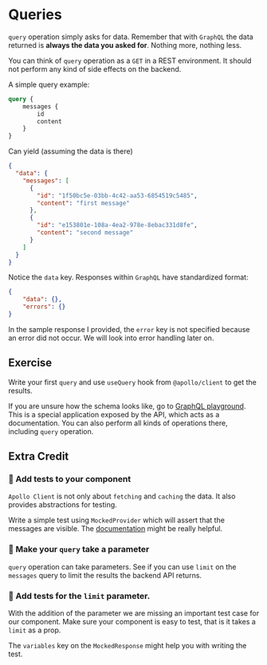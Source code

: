 # Queries

`query` operation simply asks for data. Remember that with `GraphQL` the data returned is **always the data you asked for**. Nothing more, nothing less. 

You can think of `query` operation as a `GET` in a REST environment.
It should not perform any kind of side effects on the backend.

A simple query example:
```graphql
query {
    messages {
        id
        content
    }   
}
```

Can yield (assuming the data is there)

```json
{
  "data": {
    "messages": [
      {
        "id": "1f50bc5e-03bb-4c42-aa53-6854519c5485",
        "content": "first message"
      },
      {
        "id": "e153801e-108a-4ea2-978e-8ebac331d8fe",
        "content": "second message"
      }
    ]
  }
}
```

Notice the `data` key. Responses within `GraphQL` have standardized format:

```json
{
    "data": {},
    "errors": {}
}
```

In the sample response I provided, the `error` key is not specified because an error did not occur.
We will look into error handling later on.

## Exercise

Write your first `query` and use `useQuery` hook from `@apollo/client` to get the results.

If you are unsure how the schema looks like, go to [GraphQL playground](http://localhost:4000/playground).
This is a special application exposed by the API, which acts as a documentation.
You can also perform all kinds of operations there, including `query` operation. 

## Extra Credit

### 💯 Add tests to your component

`Apollo Client` is not only about `fetching` and `caching` the data. It also provides abstractions for testing.

Write a simple test using `MockedProvider` which will assert that the messages are visible.
The [documentation](https://www.apollographql.com/docs/react/development-testing/testing/) might be really helpful.

### 💯 Make your `query` take a parameter

`query` operation can take parameters. See if you can use `limit` on the `messages` query to limit the results the backend API returns.

### 💯 Add tests for the `limit` parameter.

With the addition of the parameter we are missing an important test case for our component.
Make sure your component is easy to test, that is it takes a `limit` as a prop.

The `variables` key on the `MockedResponse` might help you with writing the test.
